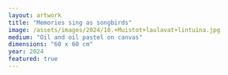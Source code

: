 ```yaml
---
layout: artwork
title: "Memories sing as songbirds"
image: /assets/images/2024/10.+Muistot+laulavat+lintuina.jpg
medium: "Oil and oil pastel on canvas"
dimensions: "60 x 60 cm"
year: 2024
featured: true
---
```

